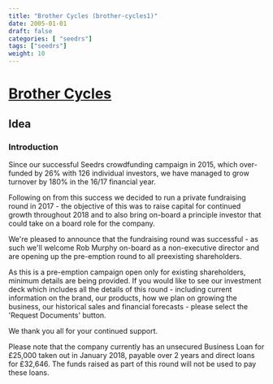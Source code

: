 ```yaml
---
title: "Brother Cycles (brother-cycles1)"
date: 2005-01-01
draft: false
categories: [ "seedrs"]
tags: ["seedrs"]
weight: 10
---
```


# [Brother Cycles](https://www.seedrs.com/brother-cycles1)

## Idea

### Introduction

Since our successful Seedrs crowdfunding campaign in 2015, which over-funded by 26% with 126 individual investors, we have managed to grow turnover by 180% in the 16/17 financial year.

Following on from this success we decided to run a private fundraising round in 2017 - the objective of this was to raise capital for continued growth throughout 2018 and to also bring on-board a principle investor that could take on a board role for the company.

We're pleased to announce that the fundraising round was successful - as such we'll welcome Rob Murphy on-board as a non-executive director and are opening up the pre-emption round to all preexisting shareholders.

As this is a pre-emption campaign open only for existing shareholders, minimum details are being provided. If you would like to see our investment deck which includes all the details of this round - including current information on the brand, our products, how we plan on growing the business, our historical sales and financial forecasts - please select the 'Request Documents' button.

We thank you all for your continued support.

Please note that the company currently has an unsecured Business Loan for £25,000 taken out in January 2018, payable over 2 years and direct loans for £32,646. The funds raised as part of this round will not be used to pay these loans.

